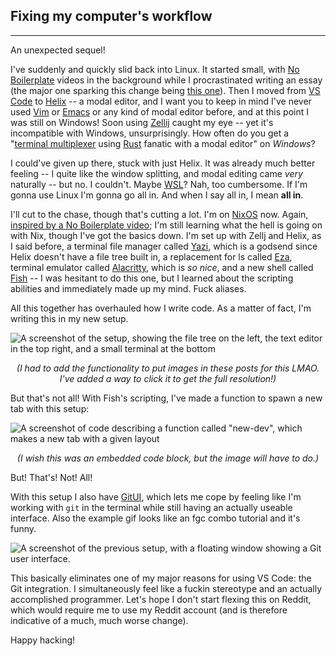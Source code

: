 ## Fixing my computer's workflow
---
An unexpected sequel!

I've suddenly and quickly slid back into Linux. It started small, with [No Boilerplate](https://www.youtube.com/c/noboilerplate) videos in the background while I procrastinated writing an essay (the major one sparking this change being [this one](https://www.youtube.com/watch?v=dFkGNe4oaKk)). Then I moved from [VS Code](https://code.visualstudio.com/) to [Helix](https://helix-editor.com/) -- a modal editor, and I want you to keep in mind I've never used [Vim](https://en.wikipedia.org/wiki/Vim_(text_editor)) or [Emacs](https://en.wikipedia.org/wiki/Emacs) or any kind of modal editor before, and at this point I was still on Windows! Soon using [Zellij](https://zellij.dev/) caught my eye -- yet it's incompatible with Windows, unsurprisingly. How often do you get a "[terminal multiplexer](https://en.wikipedia.org/wiki/Terminal_multiplexer) using [Rust](https://www.rust-lang.org/) fanatic with a modal editor" on *Windows*?

I could've given up there, stuck with just Helix. It was already much better feeling -- I quite like the window splitting, and modal editing came *very* naturally -- but no. I couldn't. Maybe [WSL](https://en.wikipedia.org/wiki/Windows_Subsystem_for_Linux)? Nah, too cumbersome. If I'm gonna use Linux I'm gonna go all in. And when I say all in, I mean **all in**.

I'll cut to the chase, though that's cutting a lot. I'm on [NixOS](https://nixos.org/) now. Again, [inspired by a No Boilerplate video](https://www.youtube.com/watch?v=CwfKlX3rA6E); I'm still learning what the hell is going on with Nix, though I've got the basics down. I'm set up with Zellj and Helix, as I said before, a terminal file manager called [Yazi](https://yazi-rs.github.io/), which is a godsend since Helix doesn't have a file tree built in, a replacement for ls called [Eza](https://eza.rocks/), terminal emulator called [Alacritty](https://alacritty.org/), which is *so nice*, and a new shell called [Fish](https://fishshell.com/) -- I was hesitant to do this one, but I learned about the scripting abilities and immediately made up my mind. Fuck aliases.

All this together has overhauled how I write code. As a matter of fact, I'm writing this in my new setup.

![A screenshot of the setup, showing the file tree on the left, the text editor in the top right, and a small terminal at the bottom](/images/blog/zellij-yazi-helix-fish.png)
<div style="text-align: center; margin: 0;"> <i>(I had to add the functionality to put images in these posts for this LMAO. I've added a way to click it to get the full resolution!)</i> </div>

But that's not all! With Fish's scripting, I've made a function to spawn a new tab with this setup:

![A screenshot of code describing a function called "new-dev", which makes a new tab with a given layout](/images/blog/new-dev_code.png)
<div style="text-align: center; margin: 0;"> <i>(I wish this was an embedded code block, but the image will have to do.)</i> </div>

But! That's! Not! All!

With this setup I also have [GitUI](https://github.com/extrawurst/gitui), which lets me cope by feeling like I'm working with `git` in the terminal while still having an actually useable interface. Also the example gif looks like an fgc combo tutorial and it's funny.

![A screenshot of the previous setup, with a floating window showing a Git user interface.](/images/blog/gitui.png)

This basically eliminates one of my major reasons for using VS Code: the Git integration. I simultaneously feel like a fuckin stereotype and an actually accomplished programmer. Let's hope I don't start flexing this on Reddit, which would require me to use my Reddit account (and is therefore indicative of a much, much worse change).

Happy hacking!

